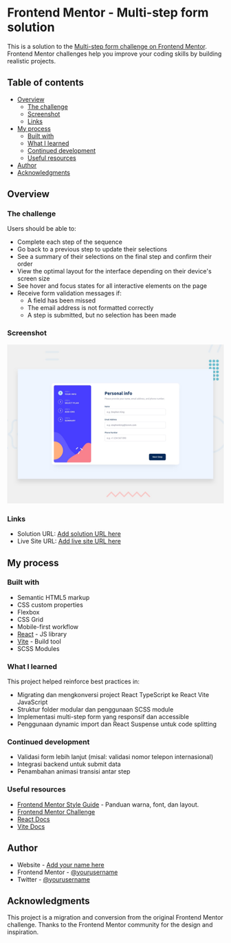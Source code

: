 # Frontend Mentor - Multi-step form solution

This is a solution to the [Multi-step form challenge on Frontend Mentor](https://www.frontendmentor.io/challenges/multistep-form-YVAnSdqQBJ). Frontend Mentor challenges help you improve your coding skills by building realistic projects.

## Table of contents

- [Overview](#overview)
  - [The challenge](#the-challenge)
  - [Screenshot](#screenshot)
  - [Links](#links)
- [My process](#my-process)
  - [Built with](#built-with)
  - [What I learned](#what-i-learned)
  - [Continued development](#continued-development)
  - [Useful resources](#useful-resources)
- [Author](#author)
- [Acknowledgments](#acknowledgments)

## Overview

### The challenge

Users should be able to:

- Complete each step of the sequence
- Go back to a previous step to update their selections
- See a summary of their selections on the final step and confirm their order
- View the optimal layout for the interface depending on their device's screen size
- See hover and focus states for all interactive elements on the page
- Receive form validation messages if:
  - A field has been missed
  - The email address is not formatted correctly
  - A step is submitted, but no selection has been made

### Screenshot

![Preview](./preview.jpg)

### Links

- Solution URL: [Add solution URL here](https://your-solution-url.com)
- Live Site URL: [Add live site URL here](https://your-live-site-url.com)

## My process

### Built with

- Semantic HTML5 markup
- CSS custom properties
- Flexbox
- CSS Grid
- Mobile-first workflow
- [React](https://reactjs.org/) - JS library
- [Vite](https://vitejs.dev/) - Build tool
- SCSS Modules

### What I learned

This project helped reinforce best practices in:

- Migrating dan mengkonversi project React TypeScript ke React Vite JavaScript
- Struktur folder modular dan penggunaan SCSS module
- Implementasi multi-step form yang responsif dan accessible
- Penggunaan dynamic import dan React Suspense untuk code splitting

### Continued development

- Validasi form lebih lanjut (misal: validasi nomor telepon internasional)
- Integrasi backend untuk submit data
- Penambahan animasi transisi antar step

### Useful resources

- [Frontend Mentor Style Guide](./style-guide.md) - Panduan warna, font, dan layout.
- [Frontend Mentor Challenge](https://www.frontendmentor.io/challenges/multistep-form-YVAnSdqQBJ)
- [React Docs](https://reactjs.org/)
- [Vite Docs](https://vitejs.dev/)

## Author

- Website - [Add your name here](https://www.your-site.com)
- Frontend Mentor - [@yourusername](https://www.frontendmentor.io/profile/yourusername)
- Twitter - [@yourusername](https://www.twitter.com/yourusername)

## Acknowledgments

This project is a migration and conversion from the original Frontend Mentor challenge. Thanks to the Frontend Mentor community for the design and inspiration.
